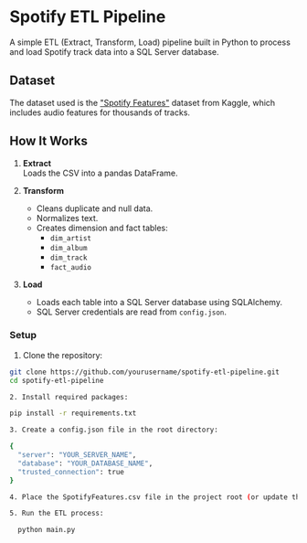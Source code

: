# Spotify ETL Pipeline

A simple ETL (Extract, Transform, Load) pipeline built in Python to process and load Spotify track data into a SQL Server database.


## Dataset

The dataset used is the ["Spotify Features"](https://www.kaggle.com/datasets/geomack/spotifyclassification) dataset from Kaggle, which includes audio features for thousands of tracks.

## How It Works

1. **Extract**  
   Loads the CSV into a pandas DataFrame.

2. **Transform**  
   - Cleans duplicate and null data.
   - Normalizes text.
   - Creates dimension and fact tables:
     - `dim_artist`
     - `dim_album`
     - `dim_track`
     - `fact_audio`

3. **Load**  
   - Loads each table into a SQL Server database using SQLAlchemy.
   - SQL Server credentials are read from `config.json`.

### Setup

1. Clone the repository:

```bash
git clone https://github.com/yourusername/spotify-etl-pipeline.git
cd spotify-etl-pipeline

2. Install required packages:

pip install -r requirements.txt

3. Create a config.json file in the root directory:

{
  "server": "YOUR_SERVER_NAME",
  "database": "YOUR_DATABASE_NAME",
  "trusted_connection": true
}

4. Place the SpotifyFeatures.csv file in the project root (or update the path in main.py).

5. Run the ETL process:

  python main.py

